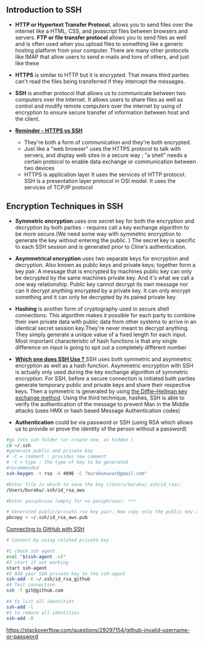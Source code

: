 ## Introduction to SSH

-  **HTTP or Hypertext Transfer Protocol**, allows you to send files over the internet like a HTML, CSS, and javascript files between browsers and servers. **FTP or file transfer protocol** allows you to send files as well and is often used when you upload files to something like a generic hosting platform from your computer. There are many other protocols like IMAP that allow users to send e-mails and tons of others, and just like these

- **HTTPS** is similar to HTTP but it is encrypted. That means third parties can't read the files being transferred if they intercept the messages.
- **SSH** is another protocol that allows us to communicate between two computers over the Internet. It allows users to share files as well as control and modify remote computers over the internet by using of encryption to ensure secure transfer of information between host and the client.

- <u> **Reminder - HTTPS vs SSH** </u>

   -  They're both a form of communication and they're both encrypted.
   - Just like a "web browser" uses the HTTPS protocol to talk with servers, and display web sites in a secure way ; "a shell" needs a certain protocol to enable data exchange or communication between two devices
   - HTTPS is application layer It uses the services of HTTP protocol. SSH is a presentation layer protocol in OSI model. It uses the services of TCP/IP protocol

## Encryption Techniques in SSH

- **Symmetric encryption** uses one secret key for both the encryption and decryption by both parties - requires call a key exchange algorithm to be more secure.(We need some way with symmetric encryption to generate the key without entering the public.
) The secret key is specific to each SSH session and is generated prior to Cline's authentication.

- **Asymmetrical encryption**  uses two separate keys for encryption and
decryption. Also known as public keys and private keys; together form a key pair. A message that is encrypted by machines public key can only be decrypted by the same machines private key. And it's what we call a one way relationship. Public key cannot decrypt its own message nor can it decrypt anything encrypted by a private key. It can only encrypt something and it can only be decrypted by its paired private key.

- **Hashing** is another form of cryptography used in secure shell connections. This algorithm makes it possible for each party to combine their own private data with public data from other systems to arrive in an identical secret session key.They're never meant to decrypt anything. They simply generate a unique value of a fixed length for each input. Most important characteristic of hash functions is that any single difference on input is going to spit out a completely different number


- <u> **Which one does SSH Use ?** </u>
SSH uses both symmetric and asymmetric encryption as well as a hash function. Asymmetric encryption with SSH is actually only used during the key exchange algorithm of symmetric encryption. For SSH, before a secure connection is initiated both parties generate temporary public and private keys and share their respective keys. Then a  symmetric is generated by using [the Diffie–Hellman key exchange method](https://security.stackexchange.com/questions/45963/diffie-hellman-key-exchange-in-plain-english). Using the third technique, hashes, SSH is able to verify the authentication of the message to prevent Man in the Middle attacks (uses HMX or hash based Message Authentication codes)

- **Authentication** could be via password or SSH (using RSA which allows us to provide or prove the identity of the person without a password)

```bash
#go into ssh folder (or create one, as hidden )
cd ~/.ssh
#generate public and private key
# -C = comment : provides new comment
# -t = type : The type of key to be generated
#recommended
ssh-keygen -t rsa -b 4096 -C "burakunuvar@gmail.com"

#Enter file in which to save the key (/Users/buraku/.ssh/id_rsa):
/Users/buraku/.ssh/id_rsa_aws

#Enter passphrase (empty for no passphrase): ***

# Generated public/private rsa key pair. Now copy only the public key and use it on where you need; ec2 or github  :
pbcopy < ~/.ssh/id_rsa_aws.pub

```

[Connecting to GitHub with SSH](https://help.github.com/en/github/authenticating-to-github/connecting-to-github-with-ssh)

```bash
# Connect by using related private key

#1 check ssh agent
eval "$(ssh-agent -s)"
#2 start if not working
start ssh-agent
#3 Add your SSH private key to the ssh-agent
ssh-add -K ~/.ssh/id_rsa_github
#4 Test connection
ssh -T git@github.com

#4 to list all identities
ssh-add -l
#3 to remove all identities
ssh-add -D
```

https://stackoverflow.com/questions/29297154/github-invalid-username-or-password
